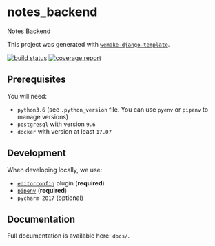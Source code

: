 # notes_backend

Notes Backend

This project was generated with [`wemake-django-template`](https://github.com/wemake-services/wemake-django-template).

[![build status](https://gitlab.com/wemake.services/notes_backend/badges/master/build.svg)](https://gitlab.com/wemake.services/notes_backend/commits/master) [![coverage report](https://gitlab.com/wemake.services/notes_backend/badges/master/coverage.svg)](https://gitlab.com/wemake.services/notes_backend/commits/master)


## Prerequisites

You will need:

- `python3.6` (see `.python_version` file. You can use `pyenv` or `pipenv` to manage versions)
- `postgresql` with version `9.6`
- `docker` with version at least `17.07`


## Development

When developing locally, we use:

- [`editorconfig`](http://editorconfig.org/) plugin (**required**)
- [`pipenv`](https://github.com/kennethreitz/pipenv) (**required**)
- `pycharm 2017` (optional)


## Documentation

Full documentation is available here: `docs/`.
